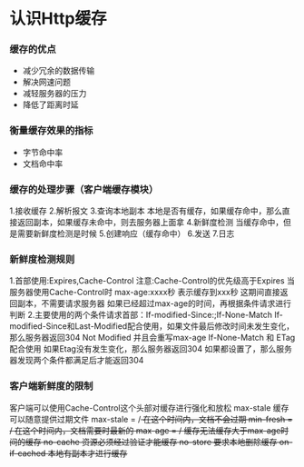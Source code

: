 # 认识Http缓存

### 缓存的优点
+ 减少冗余的数据传输
+ 解决网速问题
+ 减轻服务器的压力
+ 降低了距离时延

### 衡量缓存效果的指标
+ 字节命中率
+ 文档命中率

### 缓存的处理步骤（客户端缓存模块）
1.接收缓存
2.解析报文
3.查询本地副本
本地是否有缓存，如果缓存命中，那么直接返回副本，如果缓存未命中，则去服务器上面拿
4.新鲜度检测
当缓存命中，但是需要新鲜度检测是时候
5.创建响应（缓存命中）
6.发送
7.日志

### 新鲜度检测规则
1.首部使用:Expires,Cache-Control
注意:Cache-Control的优先级高于Expires
当服务器使用Cache-Control时
max-age:xxxx秒 表示缓存到xxx秒 这期间直接返回副本，不需要请求服务器
如果已经超过max-age的时间，再根据条件请求进行判断
2.主要使用的两个条件请求首部：If-modified-Since:<date>;If-None-Match
If-modified-Since和Last-Modified配合使用，如果文件最后修改时间未发生变化，那么服务器返回304 Not Modified 并且会重写max-age
If-None-Match 和 ETag 配合使用 如果Etag没有发生变化，那么服务器返回304
如果都设置了，那么服务器发现两个条件都满足后才能返回304

### 客户端新鲜度的限制
客户端可以使用Cache-Control这个头部对缓存进行强化和放松
max-stale 缓存可以随意提供过期文件
max-stale = /<s/> 在这个时间内，文档不会过期
min-fresh = /<s/> 在这个时间内，文档需要时最新的
max-age = /<s/> 缓存无法缓存大于max-age时间的缓存
no-cache 资源必须经过验证才能缓存
no-store 要求本地删除缓存
on-if-cached 本地有副本才进行缓存